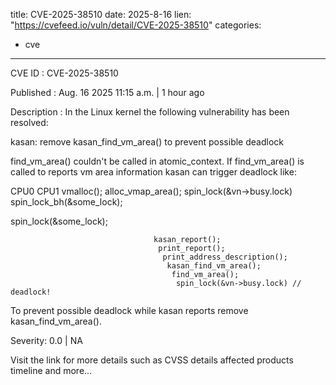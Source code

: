  
title: CVE-2025-38510
date: 2025-8-16
lien: "https://cvefeed.io/vuln/detail/CVE-2025-38510"
categories:
  - cve
---

CVE ID : CVE-2025-38510

Published :  Aug. 16
2025
11:15 a.m. | 1 hour ago

Description : In the Linux kernel
the following vulnerability has been resolved:

kasan: remove kasan_find_vm_area() to prevent possible deadlock

find_vm_area() couldn't be called in atomic_context.  If find_vm_area() is
called to reports vm area information
kasan can trigger deadlock like:

CPU0                                CPU1
vmalloc();
 alloc_vmap_area();
  spin_lock(&vn->busy.lock)
                                    spin_lock_bh(&some_lock);
   
   
   spin_lock(&some_lock);
                                    
                                    kasan_report();
                                     print_report();
                                      print_address_description();
                                       kasan_find_vm_area();
                                        find_vm_area();
                                         spin_lock(&vn->busy.lock) // deadlock!

To prevent possible deadlock while kasan reports
remove kasan_find_vm_area().

Severity: 0.0 | NA

Visit the link for more details
such as CVSS details
affected products
timeline
and more...
